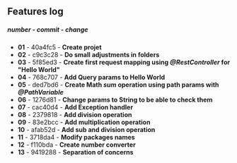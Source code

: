 ## Features log
##### number - commit - change


+ **01** - 40a4fc5 - **Create projet**
+ **02** - c9c3c28 - **Do small adjustments in folders**
+ **03** - 5f85ed3 - **Create first request mapping using *@RestController* for "Hello World"**
+ **04** - 768c707 - **Add Query params to Hello World**
+ **05** - ded7bd6 - **Create Math *sum* operation using path params with *@PathVariable***
+ **06** - 1276d81 - **Change params to String to be able to check them**
+ **07** - cac40d4 - **Add Exception handler**
+ **08** - 2379818 - **Add division operation**
+ **09** - 83e2bcc - **Add multiplication operation**
+ **10** - afab52d - **Add sub and division operation**
+ **11** - 3718da4 - **Modify packages names**
+ **12** - f110bda - **Create number converter**
+ **13** - 9419288 - **Separation of concerns**
